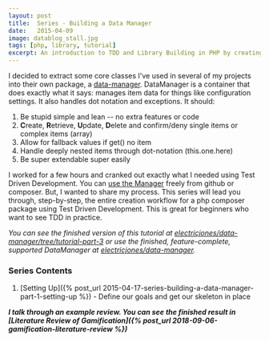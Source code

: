 ```yaml
---
layout: post
title:  Series - Building a Data Manager
date:   2015-04-09
image: datablog_stall.jpg
tags: [php, library, tutorial]
excerpt: An introduction to TDD and Library Building in PHP by creating a full data manager with array access, dot notation, and helpers.
---
```


I decided to extract some core classes I've used in several of my projects into their own package, a [data-manager](https://github.com/electricjones/data-manager). DataManager is a container that does exactly what it says: manages item data for things like configuration settings. It also handles dot notation and exceptions. It should:

1.  Be stupid simple and lean -- no extra features or code
2.  **C**reate, **R**etrieve, **U**pdate, **D**elete and confirm/deny single items or complex items (array)
3.  Allow for fallback values if get() no item
4.  Handle deeply nested items through dot-notation (this.one.here)
5.  Be super extendable super easily

I worked for a few hours and cranked out exactly what I needed using Test Driven Development. You can [use the Manager](https://github.com/electricjones/data-manager) freely from github or composer. But, I wanted to share my process. This series will lead you through, step-by-step, the entire creation workflow for a php composer package using Test Driven Development. This is great for beginners who want to see TDD in practice.

_You can see the finished version of this tutorial at [electricjones/data-manager/tree/tutorial-part-3](https://github.com/electricjones/data-manager/tree/tutorial-part-3) or use the finished, feature-complete, supported DataManager at [electricjones/data-manager](https://github.com/electricjones/data-manager)._


### Series Contents
1.  [Setting Up]({% post_url 2015-04-17-series-building-a-data-manager-part-1-setting-up %}) - Define our goals and get our skeleton in place
<!-- 2.  [Features and Contracts]({% post_url 2015-04-23-series-building-a-data-manager-part-2-features %}) - Define our API and get some core functionality
3.  [Dot Notation]({% post_url 2015-04-30-series-building-a-data-manager-part-3-dot-notation %}) - Dig deep into array structures (one.two.three) -->

***I talk through an example review. You can see the finished result in [Literature Review of Gamification]({% post_url 2018-09-06-gamification-literature-review %})***
